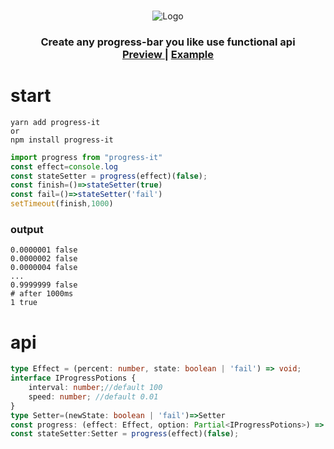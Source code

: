 
<p align="center">
<br>
    <img src="https://i.loli.net/2021/09/22/v3jEtF8lnhPGgKz.gif" alt="Logo">
    <h3 align="center">
        Create any progress-bar you like use functional api
        <br/>
        <a href="https://envov.github.io/progress-it/">
            Preview
        </a>
        |
        <a href="https://github.com/Envov/progress-it/blob/master/example/index.html">
            Example
        </a>
    </h3>
</p>

# start
```shell
yarn add progress-it 
or
npm install progress-it
```

```javascript
import progress from "progress-it"
const effect=console.log
const stateSetter = progress(effect)(false);
const finish=()=>stateSetter(true)
const fail=()=>stateSetter('fail')
setTimeout(finish,1000)
```
### output  
```shell
0.0000001 false
0.0000002 false
0.0000004 false
...
0.9999999 false
# after 1000ms 
1 true
```
# api
```typescript
type Effect = (percent: number, state: boolean | 'fail') => void;
interface IProgressPotions {
    interval: number;//default 100
    speed: number; //default 0.01
}
type Setter=(newState: boolean | 'fail')=>Setter
const progress: (effect: Effect, option: Partial<IProgressPotions>) => (initState: boolean) => (newState: boolean) => Setter;
const stateSetter:Setter = progress(effect)(false);
```
